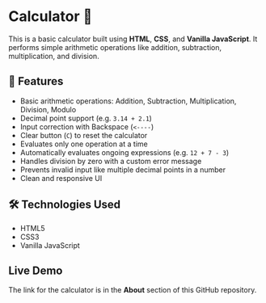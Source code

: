 # Calculator 🔢

This is a basic calculator built using **HTML**, **CSS**, and **Vanilla JavaScript**. It performs simple arithmetic operations like addition, subtraction, multiplication, and division.


## 🚀 Features

- Basic arithmetic operations: Addition, Subtraction, Multiplication, Division, Modulo
- Decimal point support (e.g. `3.14 + 2.1`)
- Input correction with Backspace (`<----`)
- Clear button (`C`) to reset the calculator
- Evaluates only one operation at a time
- Automatically evaluates ongoing expressions (e.g. `12 + 7 - 3`)
- Handles division by zero with a custom error message
- Prevents invalid input like multiple decimal points in a number
- Clean and responsive UI


## 🛠️ Technologies Used

- HTML5
- CSS3
- Vanilla JavaScript 


## Live Demo

The link for the calculator is in the **About** section of this GitHub repository.

